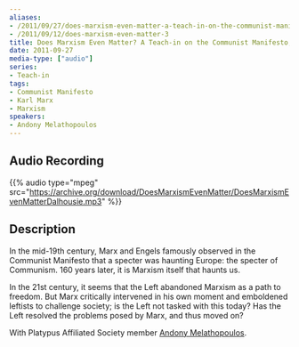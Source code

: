 ```yaml
---
aliases:
- /2011/09/27/does-marxism-even-matter-a-teach-in-on-the-communist-manifesto-halifax-9-27-11
- /2011/09/12/does-marxism-even-matter-3
title: Does Marxism Even Matter? A Teach-in on the Communist Manifesto, Halifax
date: 2011-09-27
media-type: ["audio"]
series:
- Teach-in
tags:
- Communist Manifesto
- Karl Marx
- Marxism
speakers:
- Andony Melathopoulos
---
```


## Audio Recording

{{% audio type="mpeg" src="https://archive.org/download/DoesMarxismEvenMatter/DoesMarxismEvenMatterDalhousie.mp3" %}}

## Description

In the mid-19th century, Marx and Engels famously observed in the Communist Manifesto that a specter was haunting Europe: the specter of Communism. 160 years later, it is Marxism itself that haunts us.

In the 21st century, it seems that the Left abandoned Marxism as a path to freedom. But Marx critically intervened in his own moment and emboldened leftists to challenge society; is the Left not tasked with this today? Has the Left resolved the problems posed by Marx, and thus moved on?

With Platypus Affiliated Society member [Andony Melathopoulos](/speakers/andony-melathopoulos).
